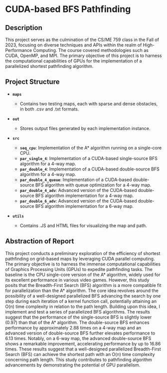 # CUDA-based BFS Pathfinding

## Description
This project serves as the culmination of the CS/ME 759 class in the Fall of 2023, 
focusing on diverse techniques and APIs within the realm of High-Performance Computing. 
The course covered methodologies such as CUDA, OpenMP, and MPI. The primary objective of 
this project is to harness the computational capabilities of GPUs for the implementation 
of a parallelized shortest pathfinding algorithm.


## Project Structure

- **`maps`**
  - Contains two testing maps, each with sparse and dense obstacles, in both .csv and .txt formats.

- **`out`**
  - Stores output files generated by each implementation instance.

- **`src`**
  - **`seq_cpu`**: Implementation of the A* algorithm running on a single-core CPU.
  - **`par_single_4`**: Implementation of a CUDA-based single-source BFS algorithm for a 4-way map.
  - **`par_double_4`**: Implementation of a CUDA-based double-source BFS algorithm for a 4-way map.
  - **`par_double_4_queue`**: Implementation of a CUDA-based double-source BFS algorithm with queue optimization for a 4-way map.
  - **`par_double_4_adv`**: Advanced version of the CUDA-based double-source BFS algorithm implementation for a 4-way map.
  - **`par_double_6_adv`**: Advanced version of the CUDA-based double-source BFS algorithm implementation for a 6-way map.

- **`utils`**
  - Contains .JS and HTML files for visualizing the map and path.


## Abstraction of Report
This project conducts a preliminary exploration of the efficiency of shortest pathfinding on grid-based maps by leveraging CUDA parallel computing. The primary objective is to harness the immense computational capabilities of Graphics Processing Units (GPUs) to expedite pathfinding tasks. The baseline is the CPU single-core version of the A* algorithm, widely used for its excellent performance in various video games. However, this study posits that the Breadth-First Search (BFS) algorithm is a more compatible fit for parallelization than the A* algorithm. The core idea revolves around the possibility of a well-designed parallelized BFS advancing the search by one step during each iteration of a kernel function call, potentially attaining an O(n) time complexity in relation to the path length. Building upon this idea, I implement and test a series of parallelized BFS algorithms. The results suggest that the performance of the single-source BFS is slightly lower (0.97) than that of the A* algorithm. The double-source BFS enhances performance by approximately 2.88 times on a 4-way map and an advanced version of double-source BFS further elevates performance to 6.13 times. Notably, on a 6-way map, the advanced double-source BFS shows a remarkable improvement, accelerating performance by up to 16.86 times. These results suggest that a well-designed parallelized Breadth-First Search (BFS) can achieve the shortest path with an O(n) time complexity concerning path length. This study contributes to pathfinding algorithm advancements by demonstrating the potential of GPU parallelism.  